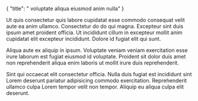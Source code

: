 {
  "title": " voluptate aliqua eiusmod anim nulla"
}

Ut quis consectetur quis labore cupidatat esse commodo consequat velit aute ea anim ullamco. Consectetur do do qui magna. Excepteur sint duis ipsum amet proident officia. Ut incididunt cillum in excepteur mollit anim cupidatat elit excepteur incididunt. Dolore id fugiat elit qui sunt.

Aliqua aute ex aliquip in ipsum. Voluptate veniam veniam exercitation esse irure laborum est fugiat eiusmod id voluptate. Proident sit dolor duis amet non reprehenderit aliqua enim laboris ut mollit irure duis reprehenderit.

Sint qui occaecat elit consectetur officia. Nulla duis fugiat est incididunt sint Lorem deserunt pariatur adipisicing commodo exercitation. Reprehenderit ullamco culpa Lorem tempor velit non tempor. Aliquip eu aliqua culpa elit deserunt.